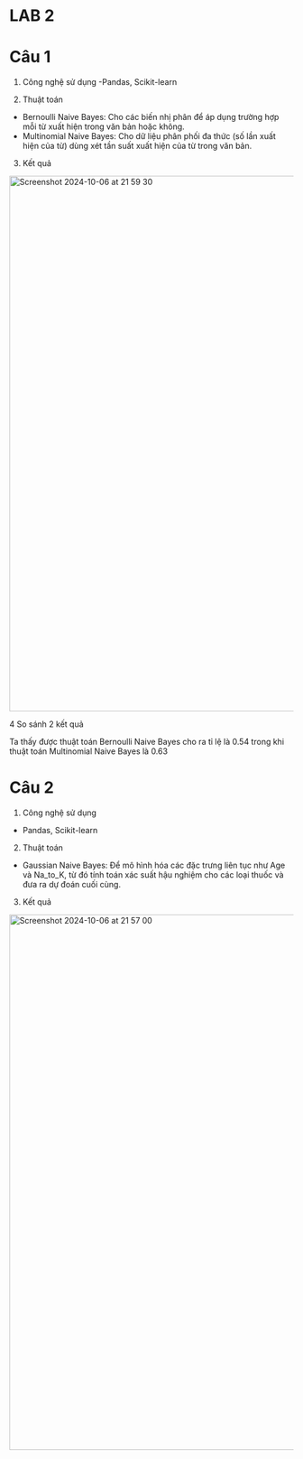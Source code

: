 # LAB 2
# Câu 1
1. Công nghệ sử dụng
-Pandas, Scikit-learn

2. Thuật toán
- Bernoulli Naive Bayes: Cho các biến nhị phân để áp dụng trường hợp mỗi từ xuất hiện trong văn bản hoặc không. 
- Multinomial Naive Bayes: Cho dữ liệu phân phối đa thức (số lần xuất hiện của từ) dùng xét tần suất xuất hiện của từ trong văn bản.

3. Kết quả
<img width="949" alt="Screenshot 2024-10-06 at 21 59 30" src="https://github.com/user-attachments/assets/b94e382b-28ab-43aa-86bb-a0071179e079">


4 So sánh 2 kết quả

Ta thấy được thuật toán Bernoulli Naive Bayes cho ra tỉ lệ là 0.54 trong khi thuật toán Multinomial Naive Bayes là 0.63


# Câu 2
1. Công nghệ sử dụng
- Pandas, Scikit-learn

2. Thuật toán
- Gaussian Naive Bayes: Để mô hình hóa các đặc trưng liên tục như Age và Na_to_K, từ đó tính toán xác suất hậu nghiệm cho các loại thuốc và đưa ra dự đoán cuối cùng.

3. Kết quả

<img width="949" alt="Screenshot 2024-10-06 at 21 57 00" src="https://github.com/user-attachments/assets/7bb7bb7c-ea18-4a20-92b8-a4bfc8c10d69">

